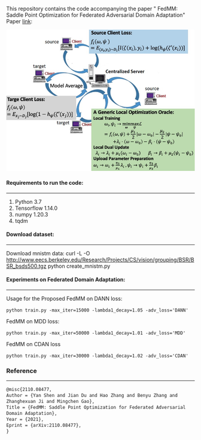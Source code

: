 This repository contains the code accompanying the paper  "
FedMM: Saddle Point Optimization for Federated Adversarial Domain Adaptation" Paper [link](https://arxiv.org/pdf/2110.08477.pdf): 

![network structure](figfedmm.jpg  "Problem description")

#### Requirements to run the code:
---

1. Python 3.7
2. Tensorflow 1.14.0
3. numpy 1.20.3
4. tqdm

#### Download dataset:
---

Download mnistm data:
curl -L -O http://www.eecs.berkeley.edu/Research/Projects/CS/vision/grouping/BSR/BSR_bsds500.tgz
python create_mnistm.py 

#### Experiments on Federated Domain Adaptation:
---
Usage for the Proposed FedMM on DANN loss:
```
python train.py -max_iter=15000 -lambda1_decay=1.05 -adv_loss='DANN' 
```

FedMM on MDD loss: 
```
python train.py -max_iter=50000 -lambda1_decay=1.01 -adv_loss='MDD' 
```

FedMM on CDAN loss 
```
python train.py -max_iter=30000 -lambda1_decay=1.02 -adv_loss='CDAN'
```

### Reference
---

```
@misc{2110.08477,
Author = {Yan Shen and Jian Du and Hao Zhang and Benyu Zhang and Zhanghexuan Ji and Mingchen Gao},
Title = {FedMM: Saddle Point Optimization for Federated Adversarial Domain Adaptation},
Year = {2021},
Eprint = {arXiv:2110.08477},
}
